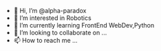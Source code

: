 - 👋 Hi, I’m @alpha-paradox
- 👀 I’m interested in Robotics
- 🌱 I’m currently learning FrontEnd WebDev,Python
- 💞️ I’m looking to collaborate on ...
- 📫 How to reach me ...

<!---
alpha-paradox/alpha-paradox is a ✨ special ✨ repository because its `README.md` (this file) appears on your GitHub profile.
You can click the Preview link to take a look at your changes.
--->

